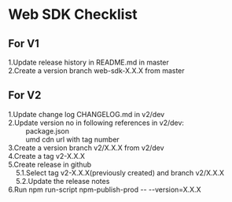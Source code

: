 
# Web SDK Checklist

## For V1
1.Update release history in README.md in master<br/> 
2.Create a version branch web-sdk-X.X.X from master
## For V2

1.Update change log CHANGELOG.md in v2/dev <br/>
2.Update version no in following references in v2/dev:<br/>
&nbsp;&nbsp;&nbsp;&nbsp;&nbsp;&nbsp;&nbsp;&nbsp;&nbsp;package.json<br/>
&nbsp;&nbsp;&nbsp;&nbsp;&nbsp;&nbsp;&nbsp;&nbsp;&nbsp;umd cdn url with tag number <br/>
3.Create a version branch v2/X.X.X from v2/dev<br/>
4.Create a tag v2-X.X.X<br/>
5.Create release in github<br/>
&nbsp;&nbsp;&nbsp;&nbsp;5.1.Select tag v2-X.X.X(previously created) and branch v2/X.X.X<br/>
&nbsp;&nbsp;&nbsp;&nbsp;5.2.Update the release notes<br/>
6.Run npm run-script npm-publish-prod -- --version=X.X.X
         


